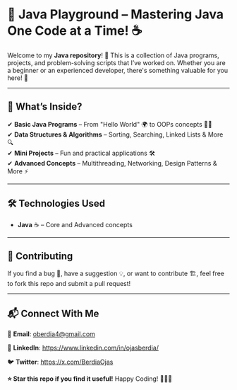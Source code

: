 # 🚀 Java Playground – Mastering Java One Code at a Time! ☕

Welcome to my **Java repository**! 🎉 This is a collection of Java programs, projects, and problem-solving scripts that I’ve worked on. Whether you are a beginner or an experienced developer, there's something valuable for you here! 🚀  

---

## 📌 What’s Inside?  

✔ **Basic Java Programs** – From "Hello World" 🌍 to OOPs concepts 👨‍💻  
✔ **Data Structures & Algorithms** – Sorting, Searching, Linked Lists & More 🔍  
✔ **Mini Projects** – Fun and practical applications 🛠️  
✔ **Advanced Concepts** – Multithreading, Networking, Design Patterns & More ⚡  

---

## 🛠️ Technologies Used  

- **Java** ☕ – Core and Advanced concepts  

---

## 🤝 Contributing  

If you find a bug 🐛, have a suggestion 💡, or want to contribute 🏗️, feel free to fork this repo and submit a pull request!  

---

## 📬 Connect With Me  

📧 **Email**: oberdia4@gmail.com

🔗 **LinkedIn**: https://www.linkedin.com/in/ojasberdia/ 

🐦 **Twitter**: https://x.com/BerdiaOjas

**⭐ Star this repo if you find it useful!** Happy Coding! 👨‍💻🔥  


